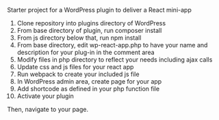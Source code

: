 Starter project for a WordPress plugin to deliver a React mini-app

 1. Clone repository into plugins directory of WordPress
 2. From base directory of plugin, run composer install
 3. From js directory below that, run npm install
 4. From base directory, edit wp-react-app.php to have your name and description for your plug-in in the comment area
 5. Modify files in php directory to reflect your needs including ajax calls
 6. Update css and js files for your react app
 7. Run webpack to create your included js file
 8. In WordPress admin area, create page for your app
 9. Add shortcode as defined in your php function file
 10. Activate your plugin

Then, navigate to your page.
